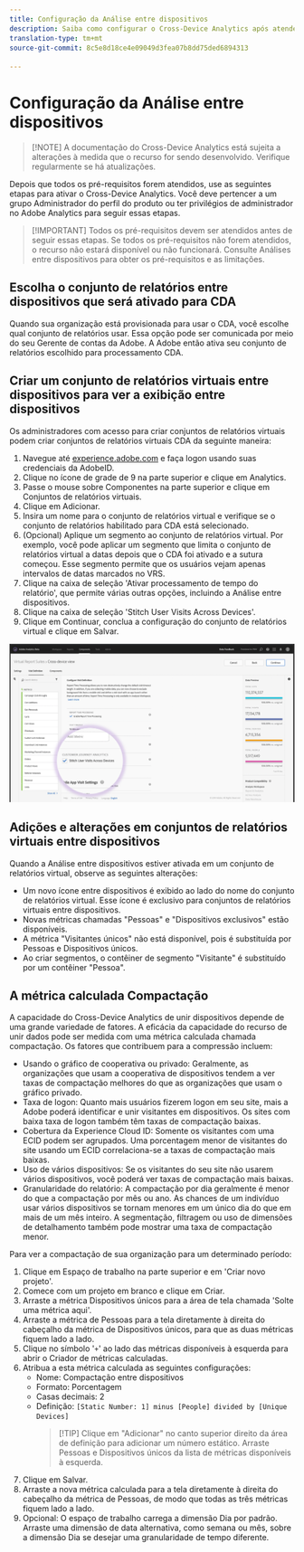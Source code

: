 ```yaml
---
title: Configuração da Análise entre dispositivos
description: Saiba como configurar o Cross-Device Analytics após atender aos pré-requisitos.
translation-type: tm+mt
source-git-commit: 8c5e8d18ce4e09049d3fea07b8dd75ded6894313

---
```



# Configuração da Análise entre dispositivos

> [!NOTE] A documentação do Cross-Device Analytics está sujeita a alterações à medida que o recurso for sendo desenvolvido. Verifique regularmente se há atualizações.

Depois que todos os pré-requisitos forem atendidos, use as seguintes etapas para ativar o Cross-Device Analytics. Você deve pertencer a um grupo Administrador do perfil do produto ou ter privilégios de administrador no Adobe Analytics para seguir essas etapas.

> [!IMPORTANT] Todos os pré-requisitos devem ser atendidos antes de seguir essas etapas. Se todos os pré-requisitos não forem atendidos, o recurso não estará disponível ou não funcionará. Consulte Análises [](cda-home.md) entre dispositivos para obter os pré-requisitos e as limitações.

## Escolha o conjunto de relatórios entre dispositivos que será ativado para CDA

Quando sua organização está provisionada para usar o CDA, você escolhe qual conjunto de relatórios usar. Essa opção pode ser comunicada por meio do seu Gerente de contas da Adobe. A Adobe então ativa seu conjunto de relatórios escolhido para processamento CDA.

## Criar um conjunto de relatórios virtuais entre dispositivos para ver a exibição entre dispositivos

Os administradores com acesso para criar conjuntos de relatórios virtuais podem criar conjuntos de relatórios virtuais CDA da seguinte maneira:

1. Navegue até [experience.adobe.com](https://experiencecloud.adobe.com) e faça logon usando suas credenciais da AdobeID.
2. Clique no ícone de grade de 9 na parte superior e clique em Analytics.
3. Passe o mouse sobre Componentes na parte superior e clique em Conjuntos de relatórios virtuais.
4. Clique em Adicionar.
5. Insira um nome para o conjunto de relatórios virtual e verifique se o conjunto de relatórios habilitado para CDA está selecionado.
6. (Opcional) Aplique um segmento ao conjunto de relatórios virtual. Por exemplo, você pode aplicar um segmento que limita o conjunto de relatórios virtual a datas depois que o CDA foi ativado e a sutura começou. Esse segmento permite que os usuários vejam apenas intervalos de datas marcados no VRS.
7. Clique na caixa de seleção 'Ativar processamento de tempo do relatório', que permite várias outras opções, incluindo a Análise entre dispositivos.
8. Clique na caixa de seleção 'Stitch User Visits Across Devices'.
9. Clique em Continuar, conclua a configuração do conjunto de relatórios virtual e clique em Salvar.

![Caixa de seleção CDA](assets/cda-checkbox.png)

## Adições e alterações em conjuntos de relatórios virtuais entre dispositivos

Quando a Análise entre dispositivos estiver ativada em um conjunto de relatórios virtual, observe as seguintes alterações:

* Um novo ícone entre dispositivos é exibido ao lado do nome do conjunto de relatórios virtual. Esse ícone é exclusivo para conjuntos de relatórios virtuais entre dispositivos.
* Novas métricas chamadas "Pessoas" e "Dispositivos exclusivos" estão disponíveis.
* A métrica "Visitantes únicos" não está disponível, pois é substituída por Pessoas e Dispositivos únicos.
* Ao criar segmentos, o contêiner de segmento "Visitante" é substituído por um contêiner "Pessoa".

## A métrica calculada Compactação

A capacidade do Cross-Device Analytics de unir dispositivos depende de uma grande variedade de fatores. A eficácia da capacidade do recurso de unir dados pode ser medida com uma métrica calculada chamada compactação. Os fatores que contribuem para a compressão incluem:

* Usando o gráfico de cooperativa ou privado: Geralmente, as organizações que usam a cooperativa de dispositivos tendem a ver taxas de compactação melhores do que as organizações que usam o gráfico privado.
* Taxa de logon: Quanto mais usuários fizerem logon em seu site, mais a Adobe poderá identificar e unir visitantes em dispositivos. Os sites com baixa taxa de logon também têm taxas de compactação baixas.
* Cobertura da Experience Cloud ID: Somente os visitantes com uma ECID podem ser agrupados. Uma porcentagem menor de visitantes do site usando um ECID correlaciona-se a taxas de compactação mais baixas.
* Uso de vários dispositivos: Se os visitantes do seu site não usarem vários dispositivos, você poderá ver taxas de compactação mais baixas.
* Granularidade do relatório: A compactação por dia geralmente é menor do que a compactação por mês ou ano. As chances de um indivíduo usar vários dispositivos se tornam menores em um único dia do que em mais de um mês inteiro. A segmentação, filtragem ou uso de dimensões de detalhamento também pode mostrar uma taxa de compactação menor.

Para ver a compactação de sua organização para um determinado período:

1. Clique em Espaço de trabalho na parte superior e em 'Criar novo projeto'.
2. Comece com um projeto em branco e clique em Criar.
3. Arraste a métrica Dispositivos únicos para a área de tela chamada 'Solte uma métrica aqui'.
4. Arraste a métrica de Pessoas para a tela diretamente à direita do cabeçalho da métrica de Dispositivos únicos, para que as duas métricas fiquem lado a lado.
5. Clique no símbolo '`+`' ao lado das métricas disponíveis à esquerda para abrir o Criador de métricas calculadas.
6. Atribua a esta métrica calculada as seguintes configurações:
   * Nome: Compactação entre dispositivos
   * Formato: Porcentagem
   * Casas decimais: 2
   * Definição: `[Static Number: 1] minus [People] divided by [Unique Devices]`
      > [!TIP] Clique em "Adicionar" no canto superior direito da área de definição para adicionar um número estático. Arraste Pessoas e Dispositivos únicos da lista de métricas disponíveis à esquerda.
7. Clique em Salvar.
8. Arraste a nova métrica calculada para a tela diretamente à direita do cabeçalho da métrica de Pessoas, de modo que todas as três métricas fiquem lado a lado.
9. Opcional: O espaço de trabalho carrega a dimensão Dia por padrão. Arraste uma dimensão de data alternativa, como semana ou mês, sobre a dimensão Dia se desejar uma granularidade de tempo diferente.
